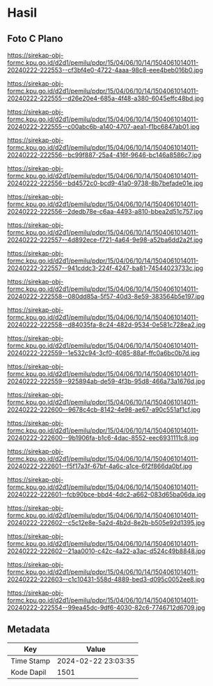 # Hasil

## Foto C Plano

https://sirekap-obj-formc.kpu.go.id/d2d1/pemilu/pdpr/15/04/06/10/14/1504061014011-20240222-222553--cf3bf4e0-4722-4aaa-98c8-eee4beb016b0.jpg

https://sirekap-obj-formc.kpu.go.id/d2d1/pemilu/pdpr/15/04/06/10/14/1504061014011-20240222-222555--d26e20e4-685a-4f48-a380-6045effc48bd.jpg

https://sirekap-obj-formc.kpu.go.id/d2d1/pemilu/pdpr/15/04/06/10/14/1504061014011-20240222-222555--c00abc6b-a140-4707-aea1-f1bc6847ab01.jpg

https://sirekap-obj-formc.kpu.go.id/d2d1/pemilu/pdpr/15/04/06/10/14/1504061014011-20240222-222556--bc99f887-25a4-416f-9646-bc146a8586c7.jpg

https://sirekap-obj-formc.kpu.go.id/d2d1/pemilu/pdpr/15/04/06/10/14/1504061014011-20240222-222556--bd4572c0-bcd9-41a0-9738-8b7befade01e.jpg

https://sirekap-obj-formc.kpu.go.id/d2d1/pemilu/pdpr/15/04/06/10/14/1504061014011-20240222-222556--2dedb78e-c6aa-4493-a810-bbea2d51c757.jpg

https://sirekap-obj-formc.kpu.go.id/d2d1/pemilu/pdpr/15/04/06/10/14/1504061014011-20240222-222557--4d892ece-f721-4a64-9e98-a52ba6dd2a2f.jpg

https://sirekap-obj-formc.kpu.go.id/d2d1/pemilu/pdpr/15/04/06/10/14/1504061014011-20240222-222557--941cddc3-224f-4247-ba81-74544023733c.jpg

https://sirekap-obj-formc.kpu.go.id/d2d1/pemilu/pdpr/15/04/06/10/14/1504061014011-20240222-222558--080dd85a-5f57-40d3-8e59-383564b5e197.jpg

https://sirekap-obj-formc.kpu.go.id/d2d1/pemilu/pdpr/15/04/06/10/14/1504061014011-20240222-222558--d84035fa-8c24-482d-9534-0e581c728ea2.jpg

https://sirekap-obj-formc.kpu.go.id/d2d1/pemilu/pdpr/15/04/06/10/14/1504061014011-20240222-222559--1e532c94-3cf0-4085-88af-ffc0a6bc0b7d.jpg

https://sirekap-obj-formc.kpu.go.id/d2d1/pemilu/pdpr/15/04/06/10/14/1504061014011-20240222-222559--925894ab-de59-4f3b-95d8-466a73a1676d.jpg

https://sirekap-obj-formc.kpu.go.id/d2d1/pemilu/pdpr/15/04/06/10/14/1504061014011-20240222-222600--9678c4cb-8142-4e98-ae67-a90c551af1cf.jpg

https://sirekap-obj-formc.kpu.go.id/d2d1/pemilu/pdpr/15/04/06/10/14/1504061014011-20240222-222600--9b1906fa-b1c6-4dac-8552-eec6931111c8.jpg

https://sirekap-obj-formc.kpu.go.id/d2d1/pemilu/pdpr/15/04/06/10/14/1504061014011-20240222-222601--f5f17a3f-67bf-4a6c-a1ce-6f2f866da0bf.jpg

https://sirekap-obj-formc.kpu.go.id/d2d1/pemilu/pdpr/15/04/06/10/14/1504061014011-20240222-222601--fcb90bce-bbd4-4dc2-a662-083d65ba06da.jpg

https://sirekap-obj-formc.kpu.go.id/d2d1/pemilu/pdpr/15/04/06/10/14/1504061014011-20240222-222602--c5c12e8e-5a2d-4b2d-8e2b-b505e92d1395.jpg

https://sirekap-obj-formc.kpu.go.id/d2d1/pemilu/pdpr/15/04/06/10/14/1504061014011-20240222-222602--21aa0010-c42c-4a22-a3ac-d524c49b8848.jpg

https://sirekap-obj-formc.kpu.go.id/d2d1/pemilu/pdpr/15/04/06/10/14/1504061014011-20240222-222603--c1c10431-558d-4889-bed3-d095c0052ee8.jpg

https://sirekap-obj-formc.kpu.go.id/d2d1/pemilu/pdpr/15/04/06/10/14/1504061014011-20240222-222554--99ea45dc-9df6-4030-82c6-7746712d6709.jpg


## Metadata

| Key        | Value               |
| ---------- | ------------------- |
| Time Stamp | 2024-02-22 23:03:35 |
| Kode Dapil | 1501                |




